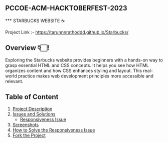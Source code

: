 ## PCCOE-ACM-HACKTOBERFEST-2023

*** STARBUCKS WEBSITE ☕️

Project Link :- https://tarunnnrathoddd.github.io/Starbucks/

## Overview 👇🏻!
Exploring the Starbucks website provides beginners with a hands-on way to grasp essential HTML and CSS concepts. It helps you see how HTML organizes content and how CSS enhances styling and layout. This real-world practice makes web development principles more accessible and relevant.

## Table of Content 
1. [Project Description](#project-description)
2. [Issues and Solutions](#issues-and-solutions)
   - [Responsiveness Issue](#responsiveness-issue)
3. [Screenshots](#screenshots)
4. [How to Solve the Responsiveness Issue](#how-to-solve-the-responsiveness-issue)
5. [Fork the Project](#fork-the-project)
